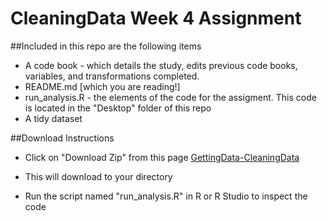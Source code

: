 # CleaningData Week 4 Assignment

##Included in this repo are the following items
* A code book - which details the study, edits previous code books, variables, and transformations completed.
* README.md [which you are reading!]
* run_analysis.R - the elements of the code for the assigment. This code is located in the "Desktop" folder of this repo
* A tidy dataset

##Download Instructions

* Click on "Download Zip" from this page [GettingData-CleaningData](https://github.com/PeterDrennan/GettingData-CleaningData)

* This will download to your directory

* Run the script named "run_analysis.R" in R or R Studio to inspect the code

